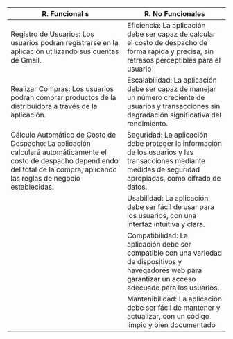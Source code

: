 |R. Funcional s| R. No Funcionales|	
| ------------ | ------------
|Registro de Usuarios: Los usuarios podrán registrarse en la aplicación utilizando sus cuentas de Gmail.| Eficiencia: La aplicación debe ser capaz de calcular el costo de despacho de forma rápida y precisa, sin retrasos perceptibles para el usuario
|Realizar Compras: Los usuarios podrán comprar productos de la distribuidora a través de la aplicación.| Escalabilidad: La aplicación debe ser capaz de manejar un número creciente de usuarios y transacciones sin degradación significativa del rendimiento.
|Cálculo Automático de Costo de Despacho: La aplicación calculará automáticamente el costo de despacho dependiendo del total de la compra, aplicando las reglas de negocio establecidas.| Seguridad: La aplicación debe proteger la información de los usuarios y las transacciones mediante medidas de seguridad apropiadas, como cifrado de datos.
|   | Usabilidad: La aplicación debe ser fácil de usar para los usuarios, con una interfaz intuitiva y clara.
|   | Compatibilidad: La aplicación debe ser compatible con una variedad de dispositivos y navegadores web para garantizar un acceso adecuado para los usuarios.
|  | Mantenibilidad: La aplicación debe ser fácil de mantener y actualizar, con un código limpio y bien documentado
